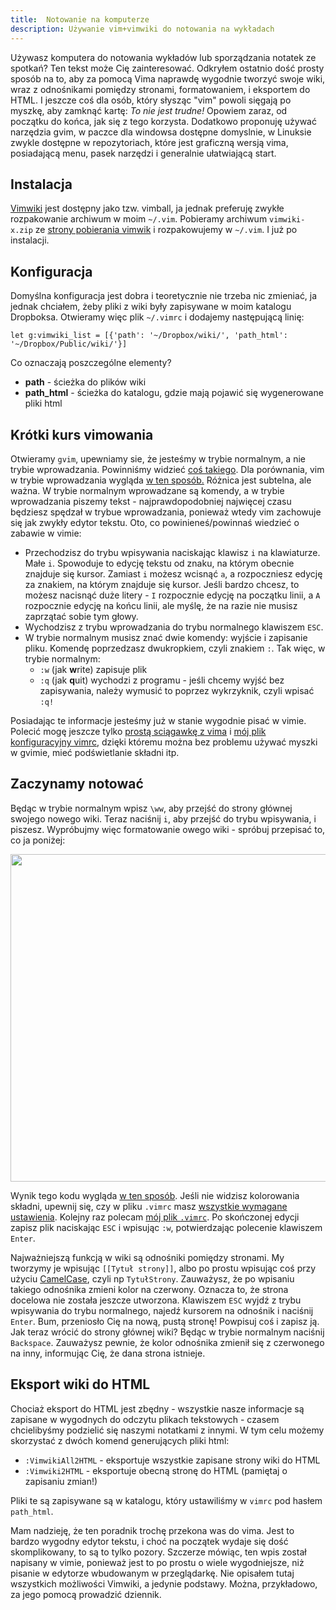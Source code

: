 ```yaml
---
title:  Notowanie na komputerze
description: Używanie vim+vimwiki do notowania na wykładach
---
```


Używasz komputera do notowania wykładów lub sporządzania notatek ze spotkań? Ten tekst może Cię zainteresować. Odkryłem ostatnio dość prosty sposób na to, aby za pomocą Vima naprawdę wygodnie tworzyć swoje wiki, wraz z odnośnikami pomiędzy stronami, formatowaniem, i eksportem do HTML. I jeszcze coś dla osób, który słysząc "vim" powoli sięgają po myszkę, aby zamknąć kartę: *To nie jest trudne!* Opowiem zaraz, od początku do końca, jak się z tego korzysta. Dodatkowo proponuję używać narzędzia gvim, w paczce dla windowsa dostępne domyslnie, w Linuksie zwykle dostępne w repozytoriach, które jest graficzną wersją vima, posiadającą menu, pasek narzędzi i generalnie ułatwiającą start.

## Instalacja

[Vimwiki](http://code.google.com/p/vimwiki/) jest dostępny jako tzw. vimball, ja jednak preferuję zwykłe rozpakowanie archiwum w moim `~/.vim`. Pobieramy archiwum `vimwiki-x.zip` ze [strony pobierania vimwik](http://code.google.com/p/vimwiki/downloads/list) i rozpakowujemy w `~/.vim`. I już po instalacji.

## Konfiguracja

Domyślna konfiguracja jest dobra i teoretycznie nie trzeba nic zmieniać, ja jednak chciałem, żeby pliki z wiki były zapisywane w moim katalogu Dropboksa. Otwieramy więc plik `~/.vimrc` i dodajemy następującą linię:

```
let g:vimwiki_list = [{'path': '~/Dropbox/wiki/', 'path_html': '~/Dropbox/Public/wiki/'}]
```

Co oznaczają poszczególne elementy?

 * **path** - ścieżka do plików wiki
 * **path_html** - ścieżka do katalogu, gdzie mają pojawić się wygenerowane pliki html

## Krótki kurs vimowania

Otwieramy `gvim`, upewniamy sie, że jesteśmy w trybie normalnym, a nie trybie wprowadzania. Powinniśmy widzieć <a href="http://zsyp.fl9.eu/blog/2010/10/vim-normal.png">coś takiego</a>. Dla porównania, vim w trybie wprowadzania wygląda <a href="http://zsyp.fl9.eu/blog/2010/10/vim-input.png">w ten sposób.</a> Różnica jest subtelna, ale ważna. W trybie normalnym wprowadzane są komendy, a w trybie wprowadzania piszemy tekst - najprawdopodobniej najwięcej czasu będziesz spędzał w trybue wprowadzania, ponieważ wtedy vim zachowuje się jak zwykły edytor tekstu. Oto, co powinieneś/powinnaś wiedzieć o zabawie w vimie:

 * Przechodzisz do trybu wpisywania naciskając klawisz `i` na klawiaturze. Małe `i`. Spowoduje to edycję tekstu od znaku, na którym obecnie znajduje się kursor. Zamiast `i` możesz wcisnąć `a`, a rozpoczniesz edycję za znakiem, na którym znajduje się kursor. Jeśli bardzo chcesz, to możesz nacisnąć duże litery - `I` rozpocznie edycję na początku linii, a `A` rozpocznie edycję na końcu linii, ale myślę, że na razie nie musisz zaprzątać sobie tym głowy.
 * Wychodzisz z trybu wprowadzania do trybu normalnego klawiszem `ESC`.
 * W trybie normalnym musisz znać dwie komendy: wyjście i zapisanie pliku. Komendę poprzedzasz dwukropkiem, czyli znakiem `:`. Tak więc, w trybie normalnym:
    - `:w` (jak <strong>w</strong>rite) zapisuje plik
    - `:q` (jak <strong>q</strong>uit) wychodzi z programu - jeśli chcemy wyjść bez zapisywania, należy wymusić to poprzez wykrzyknik, czyli wpisać `:q!`

Posiadając te informacje jesteśmy już w stanie wygodnie pisać w vimie. Polecić mogę jeszcze tylko <a href="http://jakilinux.org/programy/vim/">prostą sciągawkę z vima</a> i <a href="http://wiki.fl9.eu/stuff/config/vimrc">mój plik konfiguracyjny vimrc</a>, dzięki któremu można bez problemu używać myszki w gvimie, mieć podświetlanie składni itp.

## Zaczynamy notować

Będąc w trybie normalnym wpisz `\ww`, aby przejść do strony głównej swojego nowego wiki. Teraz naciśnij `i`, aby przejść do trybu wpisywania, i piszesz. Wypróbujmy więc formatowanie owego wiki - spróbuj przepisać to, co ja poniżej:

<a href="http://blog.fl9.eu/2010/10/23/notowanie-na-komputerze/vimwiki-syntax/" rel="attachment wp-att-1179"><img src="http://zsyp.fl9.eu/blog/2010/10/vimwiki-syntax.png" alt="" title="vimwiki-syntax" width="580" height="524" class="aligncenter size-full wp-image-1179" /></a><br />

Wynik tego kodu wygląda <a href="http://dl.dropbox.com/u/255644/wiki/syntax.html">w ten sposób</a>. Jeśli nie widzisz kolorowania składni, upewnij się, czy w pliku `.vimrc` masz <a href="http://code.google.com/p/vimwiki/wiki/Prerequisites">wszystkie wymagane ustawienia</a>. Kolejny raz polecam <a href="http://wiki.fl9.eu/stuff/config/vimrc">mój plik `.vimrc`</a>. Po skończonej edycji zapisz plik naciskając `ESC` i wpisując `:w`, potwierdzając polecenie klawiszem `Enter`.

Najważniejszą funkcją w wiki są odnośniki pomiędzy stronami. My tworzymy je wpisując `[[Tytuł strony]]`, albo po prostu wpisując coś przy użyciu <a href="http://pl.wikipedia.org/wiki/CamelCase">CamelCase</a>, czyli np `TytułStrony`. Zauważysz, że po wpisaniu takiego odnośnika zmieni kolor na czerwony. Oznacza to, że strona docelowa nie została jeszcze utworzona. Klawiszem `ESC` wyjdź z trybu wpisywania do trybu normalnego, najedź kursorem na odnośnik i naciśnij `Enter`. Bum, przeniosło Cię na nową, pustą stronę! Powpisuj coś i zapisz ją. Jak teraz wrócić do strony głównej wiki? Będąc w trybie normalnym naciśnij `Backspace`. Zauważysz pewnie, że kolor odnośnika zmienił się z czerwonego na inny, informując Cię, że dana strona istnieje.

## Eksport wiki do HTML

Chociaż eksport do HTML jest zbędny - wszystkie nasze informacje są zapisane w wygodnych do odczytu plikach tekstowych - czasem chcielibyśmy podzielić się naszymi notatkami z innymi. W tym celu możemy skorzystać z dwóch komend generujących pliki html:

 * `:VimwikiAll2HTML` - eksportuje wszystkie zapisane strony wiki do HTML
 * `:Vimwiki2HTML` - eksportuje obecną stronę do HTML (pamiętaj o zapisaniu zmian!)

Pliki te są zapisywane są w katalogu, który ustawiliśmy w `vimrc` pod hasłem `path_html`.

Mam nadzieję, że ten poradnik trochę przekona was do vima. Jest to bardzo wygodny edytor tekstu, i choć na początek wydaje się dość skomplikowany, to są to tylko pozory. Szczerze mówiąc, ten wpis został napisany w vimie, ponieważ jest to po prostu o wiele wygodniejsze, niż pisanie w edytorze wbudowanym w przeglądarkę. Nie opisałem tutaj wszystkich możliwości Vimwiki, a jedynie podstawy. Można, przykładowo, za jego pomocą prowadzić dziennik.
